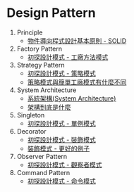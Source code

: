 # Design Pattern
1. Principle
   - [物件導向程式設計基本原則 - SOLID](https://skyyen999.gitbooks.io/-study-design-pattern-in-java/content/oodPrinciple.html)
2. Factory Pattern
   - [初探設計模式 - 工廠方法模式](https://ithelp.ithome.com.tw/articles/10202075)
3. Strategy Pattern
   - [初探設計模式 - 策略模式](https://ithelp.ithome.com.tw/articles/10202506)
   - [策略模式與簡單工廠模式有什麼不同](https://skyyen999.gitbooks.io/-study-design-pattern-in-java/content/strategySimpleFactory.html)
4. System Architecture
   - [系統架構(System Architecture)](https://ithelp.ithome.com.tw/articles/10202864)
   - [架構到底是什麼](https://mp.weixin.qq.com/s/fPcpxnstXQ5KowDkBWu5fA) 
5. Singleton
   - [初探設計模式 - 單例模式](https://ithelp.ithome.com.tw/articles/10203092)
6. Decorator
   - [初探設計模式 - 裝飾模式](https://ithelp.ithome.com.tw/articles/10203738)
   - [裝飾模式 - 更好的例子](https://rongli.gitbooks.io/design-pattern/content/chapter8.html)
7. Observer Pattern
   - [初探設計模式 - 觀察者模式](https://ithelp.ithome.com.tw/articles/10204117)
8. Command Pattern
   - [初探設計模式 - 命令模式](https://ithelp.ithome.com.tw/articles/10204425)